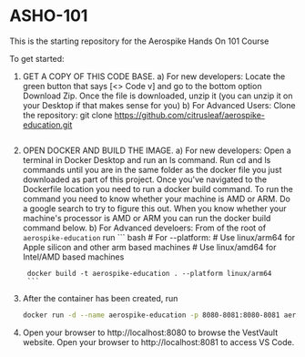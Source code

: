 # ASHO-101
This is the starting repository for the Aerospike Hands On 101 Course

To get started:

1. GET A COPY OF THIS CODE BASE. 
   a) For new developers:
       Locate the green button that says [<> Code v] and go to the bottom option Download Zip.
       Once the file is downloaded, unzip it (you can unzip it on your Desktop if that makes sense for you)
   b) For Advanced Users: Clone the repository:
    git clone https://github.com/citrusleaf/aerospike-education.git
    ```
2. OPEN DOCKER AND BUILD THE IMAGE.
    a) For new developers:
       Open a terminal in Docker Desktop and run an ls command. Run cd and ls commands until you are in the same folder as the docker file you just downloaded as part of this project.
       Once you've navigated to the Dockerfile location you need to run a docker build command. To run the command you need to know whether your machine is AMD or ARM. Do a google search to try to figure this out. 
       When you know whether your machine's processor is AMD or ARM you can run the docker build command below. 
    b) For Advanced develoers:
       From of the root of `aerospike-education` run
        ``` bash
        # For --platform:
        # Use linux/arm64 for Apple silicon and other arm based machines
        # Use linux/amd64 for Intel/AMD based machines

        docker build -t aerospike-education . --platform linux/arm64
        ```
5. After the container has been created, run
    ``` bash
    docker run -d --name aerospike-education -p 8080-8081:8080-8081 aerospike-education
    ```
6. Open your browser to http://localhost:8080 to browse the VestVault website.
   Open your browser to http://localhost:8081 to access VS Code. 

